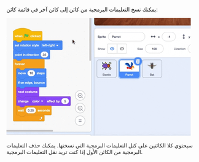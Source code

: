 
يمكنك نسخ التعليمات البرمجية من كائن إلى كائن آخر في قائمة كائن:

![اسحب التعليمات البرمجية من كائن إلى كائن آخر ، ثم اترك التعليمات البرمجية.](images/drag-parrot-code.gif)

سيحتوي كلا الكائنين على كتل التعليمات البرمجية التي نسختها. يمكنك حذف التعليمات البرمجية من الكائن الأول إذا كنت تريد نقل التعليمات البرمجية.


